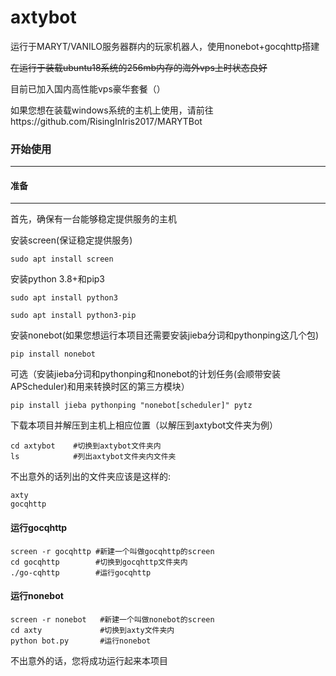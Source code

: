 # axtybot
运行于MARYT/VANILO服务器群内的玩家机器人，使用nonebot+gocqhttp搭建

~~在运行于装载ubuntu18系统的256mb内存的海外vps上时状态良好~~

目前已加入国内高性能vps豪华套餐（）

如果您想在装载windows系统的主机上使用，请前往https://github.com/RisingInIris2017/MARYTBot

### **开始使用**

------
#### **准备**

------

首先，确保有一台能够稳定提供服务的主机

安装screen(保证稳定提供服务)

```
sudo apt install screen
```

安装python 3.8+和pip3

```
sudo apt install python3
```

```
sudo apt install python3-pip
```

安装nonebot(如果您想运行本项目还需要安装jieba分词和pythonping这几个包)

```
pip install nonebot
```
可选（安装jieba分词和pythonping和nonebot的计划任务(会顺带安装APScheduler)和用来转换时区的第三方模块）
```
pip install jieba pythonping "nonebot[scheduler]" pytz
```


下载本项目并解压到主机上相应位置（以解压到axtybot文件夹为例）

```
cd axtybot    #切换到axtybot文件夹内
ls            #列出axtybot文件夹内文件夹
```

不出意外的话列出的文件夹应该是这样的:

```
axty
gocqhttp
```
#### **运行gocqhttp**
```
screen -r gocqhttp #新建一个叫做gocqhttp的screen
cd gocqhttp        #切换到gocqhttp文件夹内
./go-cqhttp        #运行gocqhttp
```

#### **运行nonebot**

```
screen -r nonebot   #新建一个叫做nonebot的screen
cd axty             #切换到axty文件夹内
python bot.py       #运行nonebot
```

不出意外的话，您将成功运行起来本项目
